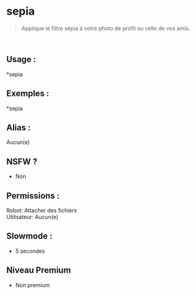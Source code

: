 # sepia

> Applique le filtre sépia à votre photo de profil ou celle de vos amis.

<br>

## Usage :

*sepia

## Exemples :

*sepia

## Alias :

Aucun(e)

## NSFW ?

- Non

## Permissions :

Robot: Attacher des fichiers
<br>
Utilisateur: Aucun(e)

## Slowmode :

- 5 secondes

## Niveau Premium

- Non premium